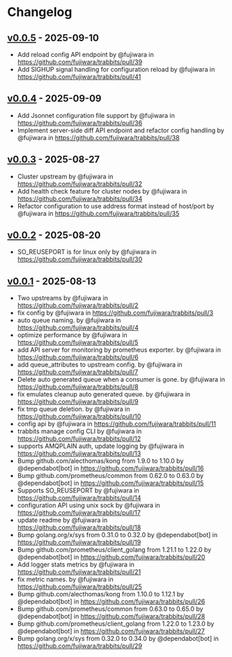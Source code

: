 # Changelog

## [v0.0.5](https://github.com/fujiwara/trabbits/compare/v0.0.4...v0.0.5) - 2025-09-10
- Add reload config API endpoint by @fujiwara in https://github.com/fujiwara/trabbits/pull/39
- Add SIGHUP signal handling for configuration reload by @fujiwara in https://github.com/fujiwara/trabbits/pull/41

## [v0.0.4](https://github.com/fujiwara/trabbits/compare/v0.0.3...v0.0.4) - 2025-09-09
- Add Jsonnet configuration file support by @fujiwara in https://github.com/fujiwara/trabbits/pull/36
- Implement server-side diff API endpoint and refactor config handling by @fujiwara in https://github.com/fujiwara/trabbits/pull/38

## [v0.0.3](https://github.com/fujiwara/trabbits/compare/v0.0.2...v0.0.3) - 2025-08-27
- Cluster upstream by @fujiwara in https://github.com/fujiwara/trabbits/pull/32
- Add health check feature for cluster nodes by @fujiwara in https://github.com/fujiwara/trabbits/pull/34
- Refactor configuration to use address format instead of host/port by @fujiwara in https://github.com/fujiwara/trabbits/pull/35

## [v0.0.2](https://github.com/fujiwara/trabbits/compare/v0.0.1...v0.0.2) - 2025-08-20
- SO_REUSEPORT is for linux only by @fujiwara in https://github.com/fujiwara/trabbits/pull/30

## [v0.0.1](https://github.com/fujiwara/trabbits/commits/v0.0.1) - 2025-08-13
- Two upstreams by @fujiwara in https://github.com/fujiwara/trabbits/pull/2
- fix config by @fujiwara in https://github.com/fujiwara/trabbits/pull/3
- auto queue naming. by @fujiwara in https://github.com/fujiwara/trabbits/pull/4
- optimize performance by @fujiwara in https://github.com/fujiwara/trabbits/pull/5
- add API server for monitoring by prometheus exporter. by @fujiwara in https://github.com/fujiwara/trabbits/pull/6
- add queue_attributes to upstream config. by @fujiwara in https://github.com/fujiwara/trabbits/pull/7
- Delete auto generated queue when a consumer is gone. by @fujiwara in https://github.com/fujiwara/trabbits/pull/8
- fix emulates cleanup auto generated queue. by @fujiwara in https://github.com/fujiwara/trabbits/pull/9
- fix tmp queue deletion. by @fujiwara in https://github.com/fujiwara/trabbits/pull/10
- config api by @fujiwara in https://github.com/fujiwara/trabbits/pull/11
- trabbits manage config CLI by @fujiwara in https://github.com/fujiwara/trabbits/pull/12
- supports AMQPLAIN auth, update logging by @fujiwara in https://github.com/fujiwara/trabbits/pull/13
- Bump github.com/alecthomas/kong from 1.9.0 to 1.10.0 by @dependabot[bot] in https://github.com/fujiwara/trabbits/pull/16
- Bump github.com/prometheus/common from 0.62.0 to 0.63.0 by @dependabot[bot] in https://github.com/fujiwara/trabbits/pull/15
- Supports SO_REUSEPORT by @fujiwara in https://github.com/fujiwara/trabbits/pull/14
- configuration API using unix sock by @fujiwara in https://github.com/fujiwara/trabbits/pull/17
- update readme by @fujiwara in https://github.com/fujiwara/trabbits/pull/18
- Bump golang.org/x/sys from 0.31.0 to 0.32.0 by @dependabot[bot] in https://github.com/fujiwara/trabbits/pull/19
- Bump github.com/prometheus/client_golang from 1.21.1 to 1.22.0 by @dependabot[bot] in https://github.com/fujiwara/trabbits/pull/20
- Add logger stats metrics by @fujiwara in https://github.com/fujiwara/trabbits/pull/21
- fix metric names. by @fujiwara in https://github.com/fujiwara/trabbits/pull/25
- Bump github.com/alecthomas/kong from 1.10.0 to 1.12.1 by @dependabot[bot] in https://github.com/fujiwara/trabbits/pull/26
- Bump github.com/prometheus/common from 0.63.0 to 0.65.0 by @dependabot[bot] in https://github.com/fujiwara/trabbits/pull/28
- Bump github.com/prometheus/client_golang from 1.22.0 to 1.23.0 by @dependabot[bot] in https://github.com/fujiwara/trabbits/pull/27
- Bump golang.org/x/sys from 0.32.0 to 0.34.0 by @dependabot[bot] in https://github.com/fujiwara/trabbits/pull/29
